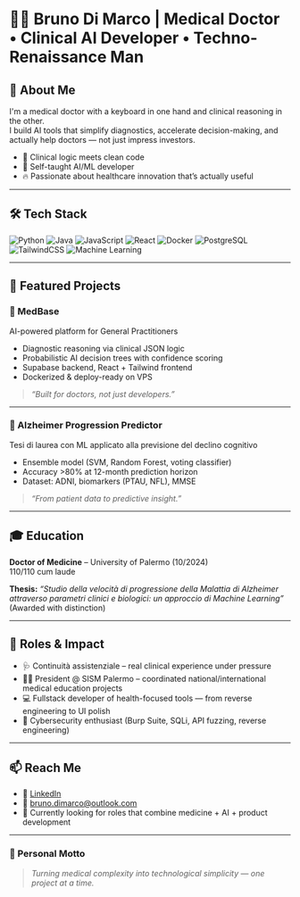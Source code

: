 # 👨‍⚕️ Bruno Di Marco | Medical Doctor • Clinical AI Developer • Techno-Renaissance Man

## 🧠 About Me
I'm a medical doctor with a keyboard in one hand and clinical reasoning in the other.  
I build AI tools that simplify diagnostics, accelerate decision-making, and actually help doctors — not just impress investors.

- 🧬 Clinical logic meets clean code
- 🤖 Self-taught AI/ML developer
- 🔥 Passionate about healthcare innovation that’s actually useful

---

## 🛠 Tech Stack

![Python](https://img.shields.io/badge/-Python-black?style=flat-square&logo=Python)
![Java](https://img.shields.io/badge/-Java-black?style=flat-square&logo=Java)
![JavaScript](https://img.shields.io/badge/-JavaScript-black?style=flat-square&logo=javascript)
![React](https://img.shields.io/badge/-React-black?style=flat-square&logo=react)
![Docker](https://img.shields.io/badge/-Docker-black?style=flat-square&logo=docker)
![PostgreSQL](https://img.shields.io/badge/-PostgreSQL-black?style=flat-square&logo=postgresql)
![TailwindCSS](https://img.shields.io/badge/-TailwindCSS-black?style=flat-square&logo=tailwind-css)
![Machine Learning](https://img.shields.io/badge/-Machine%20Learning-black?style=flat-square)

---

## 🚀 Featured Projects

### 🧠 MedBase
AI-powered platform for General Practitioners  
- Diagnostic reasoning via clinical JSON logic  
- Probabilistic AI decision trees with confidence scoring  
- Supabase backend, React + Tailwind frontend  
- Dockerized & deploy-ready on VPS  
> _“Built for doctors, not just developers.”_

---

### 🧬 Alzheimer Progression Predictor  
Tesi di laurea con ML applicato alla previsione del declino cognitivo  
- Ensemble model (SVM, Random Forest, voting classifier)  
- Accuracy >80% at 12-month prediction horizon  
- Dataset: ADNI, biomarkers (PTAU, NFL), MMSE  
> _“From patient data to predictive insight.”_

---

## 🎓 Education

**Doctor of Medicine** – University of Palermo (10/2024)  
110/110 cum laude

**Thesis:** _“Studio della velocità di progressione della Malattia di Alzheimer attraverso parametri clinici e biologici: un approccio di Machine Learning”_  
(Awarded with distinction)

---

## 🧭 Roles & Impact

- 🩺 Continuità assistenziale – real clinical experience under pressure  
- 👨‍🏫 President @ SISM Palermo – coordinated national/international medical education projects  
- 💻 Fullstack developer of health-focused tools — from reverse engineering to UI polish  
- 🔐 Cybersecurity enthusiast (Burp Suite, SQLi, API fuzzing, reverse engineering)

---

## 📫 Reach Me

- 🔗 [LinkedIn](https://linkedin.com/in/bruno-di-marco)  
- 📧 bruno.dimarco@outlook.com  
- 🧠 Currently looking for roles that combine medicine + AI + product development

---

### 🧃 Personal Motto
> *Turning medical complexity into technological simplicity — one project at a time.*
